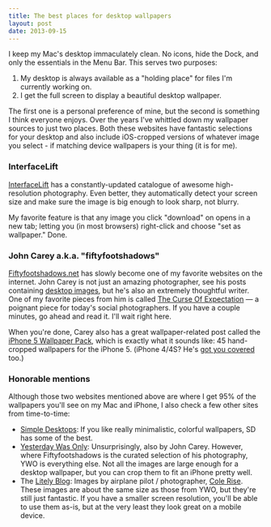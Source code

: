 ```yaml
---
title: The best places for desktop wallpapers
layout: post
date: 2013-09-15
---
```

I keep my Mac's desktop immaculately clean. No icons, hide the Dock, and only the essentials in the Menu Bar. This serves two purposes: 

1. My desktop is always available as a "holding place" for files I'm currently working on. 
2. I get the full screen to display a beautiful desktop wallpaper. 

The first one is a personal preference of mine, but the second is something I think everyone enjoys. Over the years I've whittled down my wallpaper sources to just two places. Both these websites have fantastic selections for your desktop and also include iOS-cropped versions of whatever image you select - if matching device wallpapers is your thing (it is for me).  

### InterfaceLift
[InterfaceLift](http://interfacelift.com/wallpaper/downloads/date/any/) has a constantly-updated catalogue of awesome high-resolution photography. Even better, they automatically detect your screen size and make sure the image is big enough to look sharp, not blurry. 

My favorite feature is that any image you click "download" on opens in a new tab; letting you (in most browsers) right-click and choose "set as wallpaper." Done. 

### John Carey a.k.a. "fiftyfootshadows"
[Fiftyfootshadows.net](http://fiftyfootshadows.net) has slowly become one of my favorite websites on the internet. John Carey is not just an amazing photographer, see his posts containing [desktop images](http://fiftyfootshadows.net/category/desktops/), but he's also an extremely thoughtful writer. One of my favorite pieces from him is called [The Curse Of Expectation](http://fiftyfootshadows.net/2013/07/15/the-curse-of-expectation/) &mdash; a poignant piece for today's social photographers. If you have a couple minutes, go ahead and read it. I'll wait right here. 

When you're done, Carey also has a great wallpaper-related post called the [iPhone 5 Wallpaper Pack](http://fiftyfootshadows.net/2012/09/27/iphone-5-wallpaper-pack/), which is exactly what it sounds like: 45 hand-cropped wallpapers for the iPhone 5. (iPhone 4/4S? He's [got you covered](http://fiftyfootshadows.net/2010/08/03/iphone4-retina-wallpaper/) too.) 

### Honorable mentions
Although those two websites mentioned above are where I get 95% of the wallpapers you'll see on my Mac and iPhone, I also check a few other sites from time-to-time: 

- [Simple Desktops](http://simpledesktops.com): If you like really minimalistic, colorful wallpapers, SD has some of the best. 
- [Yesterday Was Only](http://yesterdaywasonly.net): Unsurprisingly, also by John Carey. However, where Fiftyfootshadows is the curated selection of his photography, YWO is everything else. Not all the images are large enough for a desktop wallpaper, but you can crop them to fit an iPhone pretty well. 
- The [Litely Blog](http://blog.lite.ly): Images by airplane pilot / photographer, [Cole Rise](http://colerise.com). These images are about the same size as those from YWO, but they're still just fantastic. If you have a smaller screen resolution, you'll be able to use them as-is, but at the very least they look great on a mobile device.

